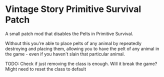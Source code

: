 # Vintage Story Primitive Survival Patch

A small patch mod that disables the Pelts in Primitive Survival.

Without this you're able to place pelts of any animal by repeatedly destroying and placing them, allowing you to have the pelt of any animal in the game - even if you haven't slain that particular animal.

TODO: Check if just removing the class is enough. Will it break the game? Might need to reset the class to default